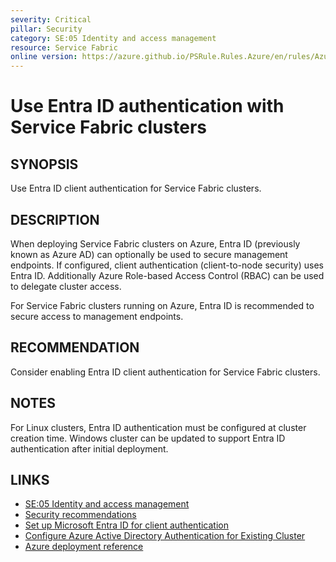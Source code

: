 ```yaml
---
severity: Critical
pillar: Security
category: SE:05 Identity and access management
resource: Service Fabric
online version: https://azure.github.io/PSRule.Rules.Azure/en/rules/Azure.ServiceFabric.AAD/
---
```


# Use Entra ID authentication with Service Fabric clusters

## SYNOPSIS

Use Entra ID client authentication for Service Fabric clusters.

## DESCRIPTION

When deploying Service Fabric clusters on Azure,
Entra ID (previously known as Azure AD) can optionally be used to secure management endpoints.
If configured, client authentication (client-to-node security) uses Entra ID.
Additionally Azure Role-based Access Control (RBAC) can be used to delegate cluster access.

For Service Fabric clusters running on Azure, Entra ID is recommended to secure access to management endpoints.

## RECOMMENDATION

Consider enabling Entra ID client authentication for Service Fabric clusters.

## NOTES

For Linux clusters, Entra ID authentication must be configured at cluster creation time.
Windows cluster can be updated to support Entra ID authentication after initial deployment.

## LINKS

- [SE:05 Identity and access management](https://learn.microsoft.com/azure/well-architected/security/identity-access)
- [Security recommendations](https://learn.microsoft.com/azure/service-fabric/service-fabric-cluster-security#security-recommendations)
- [Set up Microsoft Entra ID for client authentication](https://learn.microsoft.com/azure/service-fabric/service-fabric-cluster-creation-setup-aad)
- [Configure Azure Active Directory Authentication for Existing Cluster](https://github.com/Azure/Service-Fabric-Troubleshooting-Guides/blob/master/Security/Configure%20Azure%20Active%20Directory%20Authentication%20for%20Existing%20Cluster.md)
- [Azure deployment reference](https://learn.microsoft.com/azure/templates/microsoft.servicefabric/clusters)
